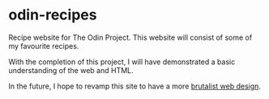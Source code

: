 # odin-recipes
Recipe website for The Odin Project. This website will consist of some of my favourite recipes.

With the completion of this project, I will have demonstrated a basic understanding of the web and HTML.

In the future, I hope to revamp this site to have a more [brutalist web design](https://brutalistwebsites.com/).